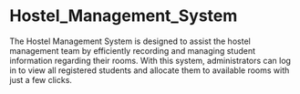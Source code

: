 # Hostel_Management_System
The Hostel Management System is designed to assist the hostel management team by efficiently recording and managing student information regarding their rooms. With this system, administrators can log in to view all registered students and allocate them to available rooms with just a few clicks.

